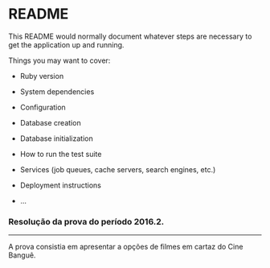 # README

This README would normally document whatever steps are necessary to get the
application up and running.

Things you may want to cover:

* Ruby version

* System dependencies

* Configuration

* Database creation

* Database initialization

* How to run the test suite

* Services (job queues, cache servers, search engines, etc.)

* Deployment instructions

* ...

### Resolução da prova do período 2016.2.
---

A prova consistia em apresentar a opções de filmes em cartaz do Cine Banguê.

